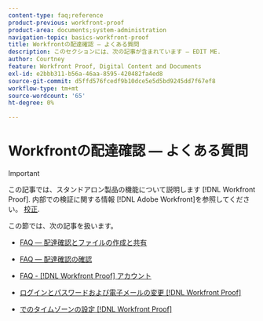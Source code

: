 ```yaml
---
content-type: faq;reference
product-previous: workfront-proof
product-area: documents;system-administration
navigation-topic: basics-workfront-proof
title: Workfrontの配達確認 — よくある質問
description: このセクションには、次の記事が含まれています — EDIT ME.
author: Courtney
feature: Workfront Proof, Digital Content and Documents
exl-id: e2bbb311-b56a-46aa-8595-420482fa4ed8
source-git-commit: d5ffd576fcedf9b10dce5e5d5bd9245dd7f67ef8
workflow-type: tm+mt
source-wordcount: '65'
ht-degree: 0%

---
```


# Workfrontの配達確認 — よくある質問

>[!IMPORTANT]
>
>この記事では、スタンドアロン製品の機能について説明します [!DNL Workfront Proof]. 内部での検証に関する情報 [!DNL Adobe Workfront]を参照してください。 [校正](../../../review-and-approve-work/proofing/proofing.md).

この節では、次の記事を扱います。

* [FAQ — 配達確認とファイルの作成と共有](../../../workfront-proof/wp-getstarted/faqs/faq-create-share-proofs-files.md)
* [FAQ — 配達確認の確認](../../../workfront-proof/wp-getstarted/faqs/faq-review-proofs.md)
* [FAQ - [!DNL Workfront Proof] アカウント](../../../workfront-proof/wp-getstarted/faqs/faq-wp-account.md)
* [ログインとパスワードおよび電子メールの変更 [!DNL Workfront Proof]](../../../workfront-proof/wp-getstarted/faqs/log-in-change-password.md)

   <!--
  <li data-mc-conditions="QuicksilverOrClassic.Draft mode"><a href="../../../workfront-proof/wp-getstarted/faqs/open-wp-basic-trial.md" class="MCXref xref" xrefformat="{para}">Opening a Workfront Proof basic trial account</a> </li>
  -->

* [でのタイムゾーンの設定 [!DNL Workfront Proof]](../../../workfront-proof/wp-getstarted/faqs/set-timezones-in-wp.md)
